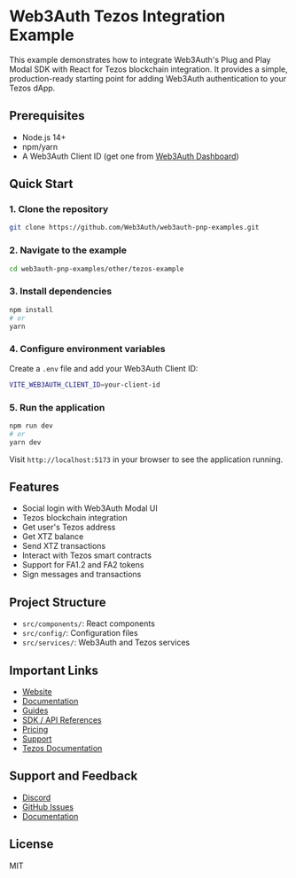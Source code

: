 # Web3Auth Tezos Integration Example

This example demonstrates how to integrate Web3Auth's Plug and Play Modal SDK with React for Tezos blockchain integration. It provides a simple, production-ready starting point for adding Web3Auth authentication to your Tezos dApp.

## Prerequisites
- Node.js 14+
- npm/yarn
- A Web3Auth Client ID (get one from [Web3Auth Dashboard](https://dashboard.web3auth.io))

## Quick Start

### 1. Clone the repository
```bash
git clone https://github.com/Web3Auth/web3auth-pnp-examples.git
```

### 2. Navigate to the example
```bash
cd web3auth-pnp-examples/other/tezos-example
```

### 3. Install dependencies
```bash
npm install
# or
yarn
```

### 4. Configure environment variables
Create a `.env` file and add your Web3Auth Client ID:
```bash
VITE_WEB3AUTH_CLIENT_ID=your-client-id
```

### 5. Run the application
```bash
npm run dev
# or
yarn dev
```

Visit `http://localhost:5173` in your browser to see the application running.

## Features
- Social login with Web3Auth Modal UI
- Tezos blockchain integration
- Get user's Tezos address
- Get XTZ balance
- Send XTZ transactions
- Interact with Tezos smart contracts
- Support for FA1.2 and FA2 tokens
- Sign messages and transactions

## Project Structure
- `src/components/`: React components
- `src/config/`: Configuration files
- `src/services/`: Web3Auth and Tezos services

## Important Links
- [Website](https://web3auth.io)
- [Documentation](https://web3auth.io/docs)
- [Guides](https://web3auth.io/docs/guides)
- [SDK / API References](https://web3auth.io/docs/sdk)
- [Pricing](https://web3auth.io/pricing.html)
- [Support](https://discord.gg/web3auth)
- [Tezos Documentation](https://tezos.com/developers/)

## Support and Feedback
- [Discord](https://discord.gg/web3auth)
- [GitHub Issues](https://github.com/Web3Auth/web3auth-pnp-examples/issues)
- [Documentation](https://web3auth.io/docs/connect-blockchain/tezos)

## License
MIT
